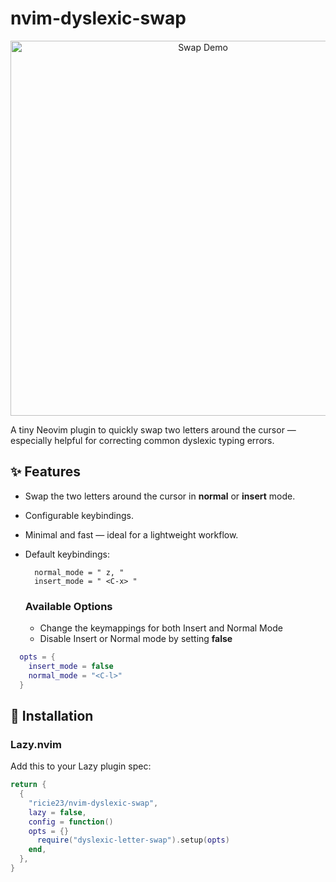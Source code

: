 # nvim-dyslexic-swap

<p align="center">
  <img src="https://raw.githubusercontent.com/Ricie23/nvim-dyslexic-swap/main/swap-letters.gif" alt="Swap Demo" width="600"/>
</p>

A tiny Neovim plugin to quickly swap two letters around the cursor — especially helpful for correcting common dyslexic typing errors.

## ✨ Features

- Swap the two letters around the cursor in **normal** or **insert** mode.
- Configurable keybindings.
- Minimal and fast — ideal for a lightweight workflow.
- Default keybindings:
  ```
    normal_mode = " z, "
    insert_mode = " <C-x> "
  ```

  ### Available Options
  - Change the keymappings for both Insert and Normal Mode
  - Disable Insert or Normal mode by setting **false**
  
```lua
  opts = {
    insert_mode = false
    normal_mode = "<C-l>"
  }
```
## 🚀 Installation

### Lazy.nvim

Add this to your Lazy plugin spec:

```lua
return {
  {
    "ricie23/nvim-dyslexic-swap",
    lazy = false,
    config = function()
    opts = {}
      require("dyslexic-letter-swap").setup(opts)
    end,
  },
}

```

